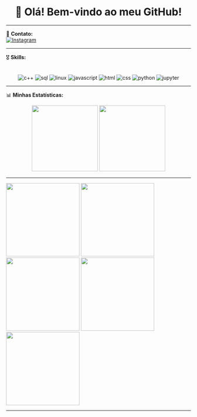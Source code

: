 <h1 align="center">👋 Olá! Bem-vindo ao meu GitHub!</h1>

---

📱 **Contato:**  
[![Instagram](https://img.shields.io/badge/Instagram-E4405F?style=for-the-badge&logo=instagram&logoColor=white)](https://www.instagram.com/edu.cpp/)

---

🎖️ **Skills:**  
<div align="center" style="display: inline_block"><br/>
    <img align="center" alt="c++" src="https://img.shields.io/badge/C%2B%2B-00599C?style=for-the-badge&logo=c%2B%2B&logoColor=white">
    <img align="center" alt="sql" src="https://img.shields.io/badge/PostgreSQL-316192?style=for-the-badge&logo=postgresql&logoColor=white">
    <img align="center" alt="linux" src="https://img.shields.io/badge/Linux-FCC624?style=for-the-badge&logo=linux&logoColor=black">
    <img align="center" alt="javascript" src="https://img.shields.io/badge/javascript-%23323330.svg?style=for-the-badge&logo=javascript&logoColor=%23F7DF1E">
    <img align="center" alt="html" src="https://img.shields.io/badge/HTML-FF4500?style=for-the-badge&logo=html5&logoColor=white">
    <img align="center" alt="css" src="https://img.shields.io/badge/CSS-1572B6?style=for-the-badge&logo=css3&logoColor=white">
    <img align="center" alt="python" src="https://img.shields.io/badge/Python-3776AB?style=for-the-badge&logo=python&logoColor=white">
    <img align="center" alt="jupyter" src="https://img.shields.io/badge/Jupyter-F37626?style=for-the-badge&logo=jupyter&logoColor=white">
</div>

---

📊 **Minhas Estatísticas:**
<div align="center">
  <img height="180em" src="https://github-readme-stats.vercel.app/api?username=Rui-cmd0&show_icons=true&theme=dark&include_all_commits=true&count_private=true"/>
  <img height="180em" src="https://github-readme-stats.vercel.app/api/top-langs/?username=Rui-cmd0&layout=compact&langs_count=7&theme=dark"/>
</div>

---

<img src="https://media.giphy.com/media/QTfX9Ejfra3ZmNxh6B/giphy.gif" width="200"> 
<img src="https://media.giphy.com/media/du3J3cXyzhj75IOgvA/giphy.gif" width="200">
<img src="https://media.giphy.com/media/Y4bzv6DYbYzy8jDnoW/giphy.gif" width="200">
<img src="https://media.giphy.com/media/jRf5fsn8G6YaogAWxn/giphy.gif" width="200">
<img src="https://media.giphy.com/media/kH6CqYiquZawmU1HI6/giphy.gif" width="200">

</div>

---


